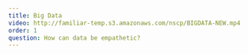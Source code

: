 ```yaml
---
title: Big Data
video: http://familiar-temp.s3.amazonaws.com/nscp/BIGDATA-NEW.mp4
order: 1
question: How can data be empathetic?
---
```


